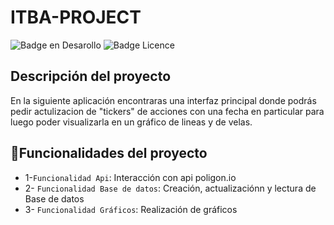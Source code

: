 # ITBA-PROJECT
![Badge en Desarollo](https://img.shields.io/badge/STATUS-V0.1%20-green)
![Badge Licence](https://img.shields.io/badge/LICENCE-ITBA-blue)

## Descripción del proyecto
En la siguiente aplicación encontraras una interfaz principal donde podrás pedir actulizacion de "tickers" de acciones con una fecha en particular
para luego poder visualizarla en un gráfico de lineas y de velas.
## :hammer:Funcionalidades del proyecto
+ 1-`Funcionalidad Api`: Interacción con api poligon.io 
+ 2- `Funcionalidad Base de datos`: Creación, actualizaciónn y lectura de Base de datos 
+ 3- `Funcionalidad Gráficos`: Realización de gráficos


